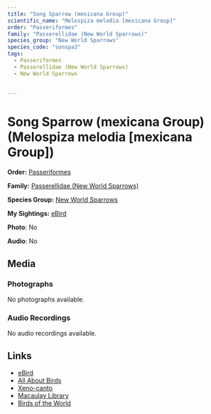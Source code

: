```yaml
---
title: "Song Sparrow (mexicana Group)"
scientific_name: "Melospiza melodia [mexicana Group]"
order: "Passeriformes"
family: "Passerellidae (New World Sparrows)"
species_group: "New World Sparrows"
species_code: "sonspa3"
tags: 
  - Passeriformes
  - Passerellidae (New World Sparrows)
  - New World Sparrows
  
  
---
```


# Song Sparrow (mexicana Group) (Melospiza melodia [mexicana Group])

**Order:** [Passeriformes](/tags/passeriformes)

**Family:** [Passerellidae (New World Sparrows)](/tags/passerellidae-new-world-sparrows)

**Species Group:** [New World Sparrows](/tags/new-world-sparrows)

**My Sightings:** [eBird](https://ebird.org/lifelist?r=world&time=life&spp=sonspa3)

**Photo**: No 

**Audio**: No

## Media
### Photographs
No photographs available.

### Audio Recordings
No audio recordings available.

## Links
* [eBird](https://ebird.org/species/sonspa3) 
* [All About Birds](https://www.allaboutbirds.org/guide/sonspa3) 
* [Xeno-canto](https://www.xeno-canto.org/species/melospiza-melodia-[mexicana-group]) 
* [Macaulay Library](https://search.macaulaylibrary.org/catalog?taxonCode=sonspa3&sort=rating_rank_desc)
* [Birds of the World](https://birdsoftheworld.org/bow/species/sonspa3)
